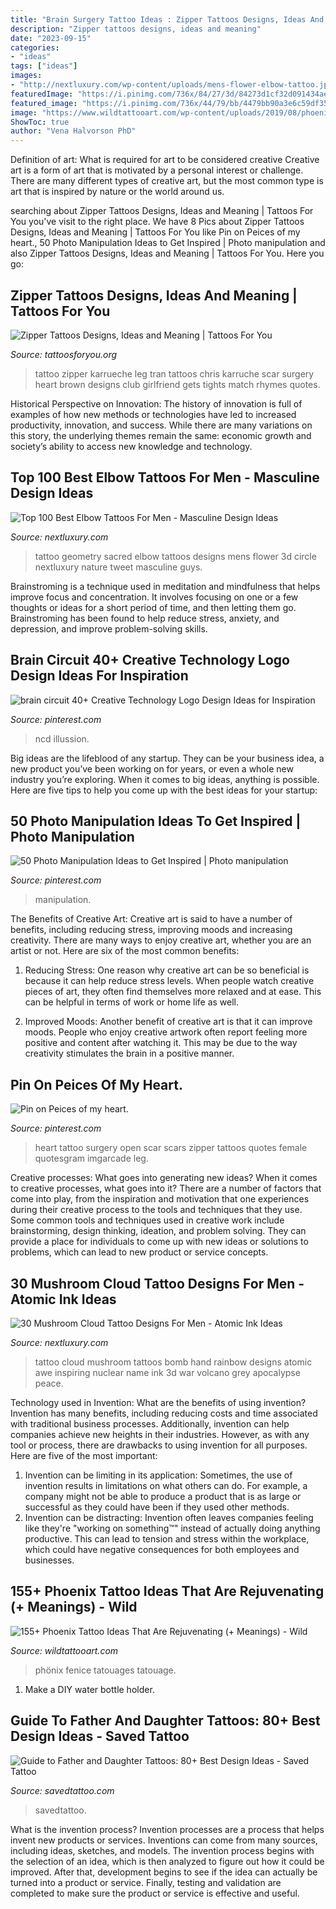 ```yaml
---
title: "Brain Surgery Tattoo Ideas : Zipper Tattoos Designs, Ideas And Meaning"
description: "Zipper tattoos designs, ideas and meaning"
date: "2023-09-15"
categories:
- "ideas"
tags: ["ideas"]
images:
- "http://nextluxury.com/wp-content/uploads/mens-flower-elbow-tattoo.jpg"
featuredImage: "https://i.pinimg.com/736x/84/27/3d/84273d1cf32d091434aed639c07c4c42--scar-tattoo-tatoo.jpg"
featured_image: "https://i.pinimg.com/736x/44/79/bb/4479bb90a3e6c59df35f3fcc5edf4d96--photo-manipulation-brain.jpg"
image: "https://www.wildtattooart.com/wp-content/uploads/2019/08/phoenix-tattoos-10081932.jpg"
ShowToc: true
author: "Vena Halvorson PhD"
---
```



Definition of art: What is required for art to be considered creative
Creative art is a form of art that is motivated by a personal interest or challenge. There are many different types of creative art, but the most common type is art that is inspired by nature or the world around us.

	

		
searching about Zipper Tattoos Designs, Ideas and Meaning | Tattoos For You you've visit to the right place. We have 8 Pics about Zipper Tattoos Designs, Ideas and Meaning | Tattoos For You like Pin on Peices of my heart., 50 Photo Manipulation Ideas to Get Inspired | Photo manipulation and also Zipper Tattoos Designs, Ideas and Meaning | Tattoos For You. Here you go:
		
    
## Zipper Tattoos Designs, Ideas And Meaning | Tattoos For You

<img loading=lazy src="https://www.tattoosforyou.org/wp-content/uploads/2016/11/Zipper-Tattoo-on-Back-of-Leg.jpg" onerror="this.onerror=null;this.src='https://tse2.mm.bing.net/th?id=OIP.SPNfElVH000YBETaZiUOJwHaJ6&amp;pid=15.1';" alt="Zipper Tattoos Designs, Ideas and Meaning | Tattoos For You">

_Source: tattoosforyou.org_

>tattoo zipper karrueche leg tran tattoos chris karruche scar surgery heart brown designs club girlfriend gets tights match rhymes quotes. 

	

Historical Perspective on Innovation:
The history of innovation is full of examples of how new methods or technologies have led to increased productivity, innovation, and success. While there are many variations on this story, the underlying themes remain the same: economic growth and society’s ability to access new knowledge and technology.

    
## Top 100 Best Elbow Tattoos For Men - Masculine Design Ideas

<img loading=lazy src="http://nextluxury.com/wp-content/uploads/mens-flower-elbow-tattoo.jpg" onerror="this.onerror=null;this.src='https://tse3.mm.bing.net/th?id=OIP.vBYRtLii6ivkErAsBk90fwHaHa&amp;pid=15.1';" alt="Top 100 Best Elbow Tattoos For Men - Masculine Design Ideas">

_Source: nextluxury.com_

>tattoo geometry sacred elbow tattoos designs mens flower 3d circle nextluxury nature tweet masculine guys. 

	

Brainstroming is a technique used in meditation and mindfulness that helps improve focus and concentration. It involves focusing on one or a few thoughts or ideas for a short period of time, and then letting them go. Brainstroming has been found to help reduce stress, anxiety, and depression, and improve problem-solving skills.

    
## Brain Circuit 40+ Creative Technology Logo Design Ideas For Inspiration

<img loading=lazy src="https://i.pinimg.com/736x/a9/89/14/a9891448f5d1bc97885ef0b69cb336b9.jpg" onerror="this.onerror=null;this.src='https://tse2.mm.bing.net/th?id=OIP.i3cZF1xBg-nuDUvBpkhqmAHaFj&amp;pid=15.1';" alt="brain circuit 40+ Creative Technology Logo Design Ideas for Inspiration">

_Source: pinterest.com_

>ncd illussion. 

	

Big ideas are the lifeblood of any startup. They can be your business idea, a new product you’ve been working on for years, or even a whole new industry you’re exploring. When it comes to big ideas, anything is possible. Here are five tips to help you come up with the best ideas for your startup: 

    
## 50 Photo Manipulation Ideas To Get Inspired | Photo Manipulation

<img loading=lazy src="https://i.pinimg.com/736x/44/79/bb/4479bb90a3e6c59df35f3fcc5edf4d96--photo-manipulation-brain.jpg" onerror="this.onerror=null;this.src='https://tse1.mm.bing.net/th?id=OIP.upaPEfhDlTD8bQqf-7Q_EgHaLH&amp;pid=15.1';" alt="50 Photo Manipulation Ideas to Get Inspired | Photo manipulation">

_Source: pinterest.com_

>manipulation. 

	

The Benefits of Creative Art:
Creative art is said to have a number of benefits, including reducing stress, improving moods and increasing creativity. There are many ways to enjoy creative art, whether you are an artist or not. Here are six of the most common benefits:
1. Reducing Stress: One reason why creative art can be so beneficial is because it can help reduce stress levels. When people watch creative pieces of art, they often find themselves more relaxed and at ease. This can be helpful in terms of work or home life as well.

2. Improved Moods: Another benefit of creative art is that it can improve moods. People who enjoy creative artwork often report feeling more positive and content after watching it. This may be due to the way creativity stimulates the brain in a positive manner.


    
## Pin On Peices Of My Heart.

<img loading=lazy src="https://i.pinimg.com/736x/84/27/3d/84273d1cf32d091434aed639c07c4c42--scar-tattoo-tatoo.jpg" onerror="this.onerror=null;this.src='https://tse1.mm.bing.net/th?id=OIP.9eMkZhK1FtqogC7ooyyt2wHaOP&amp;pid=15.1';" alt="Pin on Peices of my heart.">

_Source: pinterest.com_

>heart tattoo surgery open scar scars zipper tattoos quotes female quotesgram imgarcade leg. 

	

Creative processes: What goes into generating new ideas?
When it comes to creative processes, what goes into it? There are a number of factors that come into play, from the inspiration and motivation that one experiences during their creative process to the tools and techniques that they use. Some common tools and techniques used in creative work include brainstorming, design thinking, ideation, and problem solving. They can provide a place for individuals to come up with new ideas or solutions to problems, which can lead to new product or service concepts.

    
## 30 Mushroom Cloud Tattoo Designs For Men - Atomic Ink Ideas

<img loading=lazy src="http://nextluxury.com/wp-content/uploads/gentleman-with-hand-3d-black-and-grey-ink-mushroom-cloud-tattoo.jpg" onerror="this.onerror=null;this.src='https://tse4.mm.bing.net/th?id=OIP.Rw8QsFjToLSdjfnU0wrteAAAAA&amp;pid=15.1';" alt="30 Mushroom Cloud Tattoo Designs For Men - Atomic Ink Ideas">

_Source: nextluxury.com_

>tattoo cloud mushroom tattoos bomb hand rainbow designs atomic awe inspiring nuclear name ink 3d war volcano grey apocalypse peace. 

	

Technology used in Invention: What are the benefits of using invention?
Invention has many benefits, including reducing costs and time associated with traditional business processes. Additionally, invention can help companies achieve new heights in their industries. However, as with any tool or process, there are drawbacks to using invention for all purposes. Here are five of the most important: 
1) Invention can be limiting in its application: Sometimes, the use of invention results in limitations on what others can do. For example, a company might not be able to produce a product that is as large or successful as they could have been if they used other methods. 
2) Invention can be distracting: Invention often leaves companies feeling like they're "working on something™" instead of actually doing anything productive. This can lead to tension and stress within the workplace, which could have negative consequences for both employees and businesses.

    
## 155+ Phoenix Tattoo Ideas That Are Rejuvenating (+ Meanings) - Wild

<img loading=lazy src="https://www.wildtattooart.com/wp-content/uploads/2019/08/phoenix-tattoos-10081932.jpg" onerror="this.onerror=null;this.src='https://tse1.mm.bing.net/th?id=OIP.dTXXAqXDeQpQw2JdxxIfJgHaJ4&amp;pid=15.1';" alt="155+ Phoenix Tattoo Ideas That Are Rejuvenating (+ Meanings) - Wild">

_Source: wildtattooart.com_

>phönix fenice tatouages tatouage. 

	

1. Make a DIY water bottle holder.

    
## Guide To Father And Daughter Tattoos: 80+ Best Design Ideas - Saved Tattoo

<img loading=lazy src="https://www.savedtattoo.com/wp-content/uploads/2021/06/Date-Tattoos-1-1024x1024.jpg" onerror="this.onerror=null;this.src='https://tse3.mm.bing.net/th?id=OIP.u8I0HmIbfYrBGqeRFDQuGQHaHa&amp;pid=15.1';" alt="Guide to Father and Daughter Tattoos: 80+ Best Design Ideas - Saved Tattoo">

_Source: savedtattoo.com_

>savedtattoo. 

	

What is the invention process?
Invention processes are a process that helps invent new products or services. Inventions can come from many sources, including ideas, sketches, and models. The invention process begins with the selection of an idea, which is then analyzed to figure out how it could be improved. After that, development begins to see if the idea can actually be turned into a product or service. Finally, testing and validation are completed to make sure the product or service is effective and useful.


